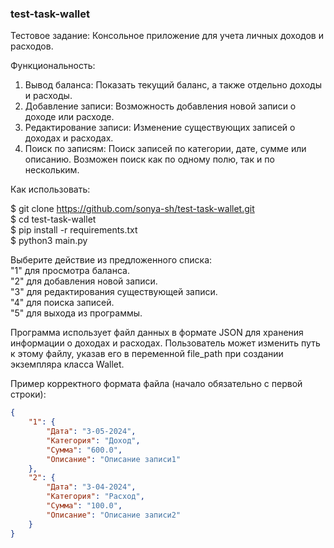 ### test-task-wallet

Тестовое задание: Консольное приложение для учета личных доходов и расходов.

Функциональность:
1. Вывод баланса: Показать текущий баланс, а также отдельно доходы и расходы.  
2. Добавление записи: Возможность добавления новой записи о доходе или расходе.  
3. Редактирование записи: Изменение существующих записей о доходах и расходах.  
4. Поиск по записям: Поиск записей по категории, дате, сумме или описанию. Возможен поиск как по одному полю, так и по нескольким.  

Как использовать:

$ git clone https://github.com/sonya-sh/test-task-wallet.git  
$ cd test-task-wallet  
$ pip install -r requirements.txt  
$ python3 main.py  
  
Выберите действие из предложенного списка:  
"1" для просмотра баланса.  
"2" для добавления новой записи.  
"3" для редактирования существующей записи.  
"4" для поиска записей.  
"5" для выхода из программы.  

Программа использует файл данных в формате JSON для хранения информации о доходах и расходах. Пользователь может изменить путь к этому файлу, указав его в переменной file_path при создании экземпляра класса Wallet.  

Пример корректного формата файла (начало обязательно с первой строки):  

```json
{
    "1": {
        "Дата": "3-05-2024",
        "Категория": "Доход",
        "Сумма": "600.0",
        "Описание": "Описание записи1"
    },
    "2": {
        "Дата": "3-04-2024",
        "Категория": "Расход",
        "Сумма": "100.0",
        "Описание": "Описание записи2"
    }
}
```
